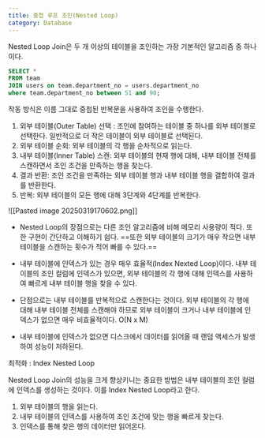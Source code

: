 ```yaml
---
title: 중첩 루프 조인(Nested Loop)
category: Database
---
```

Nested Loop Join은 두 개 이상의 테이블을 조인하는 가장 기본적인 알고리즘 중 하나이다.

```sql
SELECT * 
FROM team 
JOIN users on team.department_no = users.department_no 
where team.department_no between 51 and 90;
```

작동 방식은 이름 그대로 중첩된 반복문을 사용하여 조인을 수행한다. 

1. 외부 테이블(Outer Table) 선택 : 조인에 참여하는 테이블 중 하나를 외부 테이블로 선택한다. 일반적으로 더 작은 테이블이 외부 테이블로 선택된다. 
2. 외부 테이블 순회: 외부 테이블의 각 행을 순차적으로 읽는다. 
3. 내부 테이블(Inner Table) 스캔: 외부 테이블의 현재 행에 대해, 내부 테이블 전체를 스캔하면서 조인 조건을 만족하는 행을 찾는다. 
4. 결과 반환: 조인 조건을 만족하는 외부 테이블 행과 내부 테이블 행을 결합하여 결과를 반환한다. 
5. 반복: 외부 테이블의 모든 행에 대해 3단계와 4단계를 반복한다. 

![[Pasted image 20250319170602.png]]
- Nested Loop의 장점으로는 다른 조인 알고리즘에 비해 메모리 사용량이 적다. 또한 구현이 간단하고 이해하기 쉽다. ==또한 외부 테이블의 크기가 매우 작으면 내부 테이블을 스캔하는 횟수가 적어 빠를 수 있다.== 
- 내부 테이블에 인덱스가 있는 경우 매우 효율적(Index Nexted Loop)이다. 내부 테이블의 조인 컬럼에 인덱스가 있으면, 외부 테이블의 각 행에 대해 인덱스를 사용하여 빠르게 내부 테이블 행을 찾을 수 있다. 

- 단점으로는 내부 테이블를 반복적으로 스캔한다는 것이다. 외부 테이블의 각 행에 대해 내부 테이블 전체를 스캔해야 하므로 외부 테이블이 크거나 내부 테이블에 인덱스가 없으면 매우 비효율적이다. O(N x M)
- 내부 테이블에 인덱스가 없으면 디스크에서 데이터를 읽어올 때 랜덤 액세스가 발생하여 성능이 저하된다. 

최적화 : Index Nested Loop

Nested Loop Join의 성능을 크게 향상키니는 중요한 방법은 내부 테이블의 조인 컬럼에 인덱스를 생성하는 것이다. 이를 Index Nested Loop라고 한다. 

1. 외부 테이블의 행을 읽는다. 
2. 내부 테이블의 인덱스를 사용하여 조인 조건에 맞는 행을 빠르게 찾는다. 
3. 인덱스를 통해 찾은 행의 데이터만 읽어온다. 



